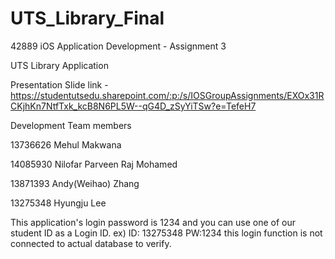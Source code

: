 # UTS_Library_Final

42889 iOS Application Development - Assignment 3

UTS Library Application

Presentation Slide link - https://studentutsedu.sharepoint.com/:p:/s/IOSGroupAssignments/EXOx31RCKjhKn7NtfTxk_kcB8N6PL5W--qG4D_zSyYiTSw?e=TefeH7

Development Team members

13736626 Mehul Makwana

14085930 Nilofar Parveen Raj Mohamed

13871393 Andy(Weihao) Zhang

13275348 Hyungju Lee



This application's login password is 1234 and you can use one of our student ID as a Login ID.  ex) ID: 13275348 PW:1234
this login function is not connected to actual database to verify.


